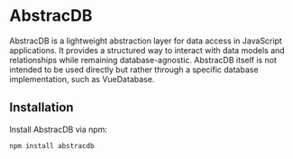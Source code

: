 # AbstracDB

AbstracDB is a lightweight abstraction layer for data access in JavaScript applications. It provides a structured way to interact with data models and relationships while remaining database-agnostic. 
AbstracDB itself is not intended to be used directly but rather through a specific database implementation, such as VueDatabase.

## Installation

Install AbstracDB via npm:

```sh
npm install abstracdb
```
